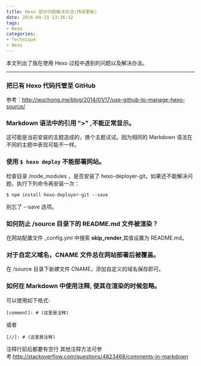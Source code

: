```yaml
---
title: Hexo 部分问题解决办法(持续更新)
date: 2016-09-15 13:36:32
tags:
- Hexo
categories:
- Technique
- Hexo
---
```

本文列出了我在使用 Hexo 过程中遇到的问题以及解决办法。

<!--more-->

---

### 把已有 Hexo 代码托管至 GitHub
  参考：http://wuchong.me/blog/2014/01/17/use-github-to-manage-hexo-source/

### Markdown 语法中的引用 ">" ,不能正常显示。
  这可能是当前安装的主题造成的，换个主题试试。因为相同的 Markdown 语法在不同的主题中表现可能不一样。

### 使用 `$ hexo deploy` 不能部署网站。
  检查目录 /node_modules ，是否安装了 hexo-deployer-git。如果还不能解决问题，执行下列命令再安装一次：

  ```terminal
 $ npm install hexo-deployer-git --save
  ```

  别忘了 --save 选项。

### 如何防止 /source 目录下的 README.md 文件被渲染？
  在网站配置文件 \_config.yml 中搜索 **skip_render**,其值设置为 README.md。

### 对于自定义域名，CNAME 文件总在网站部署后被覆盖。
  在 /source 目录下新建文件 CNAME，添加自定义的域名保存即可。

### 如何在 Markdown 中使用注释, 使其在渲染的时候忽略。
  可以使用如下格式:

  ```
  [comment]: # (这里是注释)
  ```

  或者

  ```
  [//]: # (这里是注释)
  ```

  注释行前后都要有空行
  其他注释方法可参考:http://stackoverflow.com/questions/4823468/comments-in-markdown
